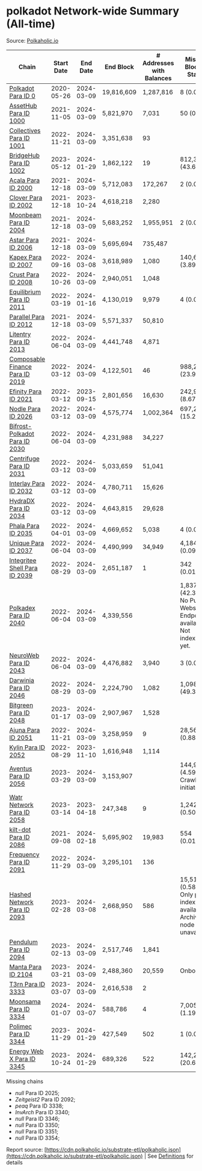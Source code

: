 # polkadot Network-wide Summary (All-time)

Source: [Polkaholic.io](https://polkaholic.io)


| Chain            | Start Date | End Date | End Block | # Addresses with Balances | Missing Blocks / Status |
| ---------------- | ---------- | ---------| --------- | ------------------------- | ----------------------- |
| [Polkadot Para ID 0](/polkadot/0-polkadot) | 2020-05-26 | 2024-03-09 | 19,816,609 |  1,287,816 | 8 (0.00%)  |
| [AssetHub Para ID 1000](/polkadot/1000-assethub) | 2021-11-05 | 2024-03-09 | 5,821,970 |  7,031 | 50 (0.00%)  |
| [Collectives Para ID 1001](/polkadot/1001-collectives) | 2022-11-21 | 2024-03-09 | 3,351,638 |  93 |    |
| [BridgeHub Para ID 1002](/polkadot/1002-bridgehub) | 2023-05-12 | 2024-01-29 | 1,862,122 |  19 | 812,302 (43.62%)  |
| [Acala Para ID 2000](/polkadot/2000-acala) | 2021-12-18 | 2024-03-09 | 5,712,083 |  172,267 | 2 (0.00%)  |
| [Clover Para ID 2002](/polkadot/2002-clover) | 2021-12-18 | 2023-10-24 | 4,618,218 |  2,280 |    |
| [Moonbeam Para ID 2004](/polkadot/2004-moonbeam) | 2021-12-18 | 2024-03-09 | 5,683,252 |  1,955,951 | 2 (0.00%)  |
| [Astar Para ID 2006](/polkadot/2006-astar) | 2021-12-18 | 2024-03-09 | 5,695,694 |  735,487 |    |
| [Kapex Para ID 2007](/polkadot/2007-kapex) | 2022-09-16 | 2024-03-08 | 3,618,989 |  1,080 | 140,668 (3.89%)  |
| [Crust Para ID 2008](/polkadot/2008-crust) | 2022-10-26 | 2024-03-09 | 2,940,051 |  1,048 |    |
| [Equilibrium Para ID 2011](/polkadot/2011-equilibrium) | 2022-03-19 | 2024-01-16 | 4,130,019 |  9,979 | 4 (0.00%)  |
| [Parallel Para ID 2012](/polkadot/2012-parallel) | 2021-12-18 | 2024-03-09 | 5,571,337 |  50,810 |    |
| [Litentry Para ID 2013](/polkadot/2013-litentry) | 2022-06-04 | 2024-03-09 | 4,441,748 |  4,871 |    |
| [Composable Finance Para ID 2019](/polkadot/2019-composable) | 2022-03-12 | 2024-03-09 | 4,122,501 |  46 | 988,228 (23.97%)  |
| [Efinity Para ID 2021](/polkadot/2021-efinity) | 2022-03-12 | 2023-09-15 | 2,801,656 |  16,630 | 242,949 (8.67%)  |
| [Nodle Para ID 2026](/polkadot/2026-nodle) | 2022-03-12 | 2024-03-09 | 4,575,774 |  1,002,364 | 697,249 (15.24%)  |
| [Bifrost-Polkadot Para ID 2030](/polkadot/2030-bifrost) | 2022-06-04 | 2024-03-09 | 4,231,988 |  34,227 |    |
| [Centrifuge Para ID 2031](/polkadot/2031-centrifuge) | 2022-03-12 | 2024-03-09 | 5,033,659 |  51,041 |    |
| [Interlay Para ID 2032](/polkadot/2032-interlay) | 2022-03-12 | 2024-03-09 | 4,780,711 |  15,626 |    |
| [HydraDX Para ID 2034](/polkadot/2034-hydradx) | 2022-03-12 | 2024-03-09 | 4,643,815 |  29,628 |    |
| [Phala Para ID 2035](/polkadot/2035-phala) | 2022-04-01 | 2024-03-09 | 4,669,652 |  5,038 | 4 (0.00%)  |
| [Unique Para ID 2037](/polkadot/2037-unique) | 2022-06-04 | 2024-03-09 | 4,490,999 |  34,949 | 4,184 (0.09%)  |
| [Integritee Shell Para ID 2039](/polkadot/2039-integritee) | 2022-08-29 | 2024-03-09 | 2,651,187 |  1 | 342 (0.01%)  |
| [Polkadex Para ID 2040](/polkadot/2040-polkadex) | 2022-06-04 | 2024-03-09 | 4,339,556 |   | 1,837,152 (42.34%) No Public Websocket Endpoint available: Not indexing yet. |
| [NeuroWeb Para ID 2043](/polkadot/2043-neuroweb) | 2022-06-04 | 2024-03-09 | 4,476,882 |  3,940 | 3 (0.00%)  |
| [Darwinia Para ID 2046](/polkadot/2046-darwinia) | 2022-08-29 | 2024-03-09 | 2,224,790 |  1,082 | 1,098,047 (49.36%)  |
| [Bitgreen Para ID 2048](/polkadot/2048-bitgreen) | 2023-01-17 | 2024-03-09 | 2,907,967 |  1,528 |    |
| [Ajuna Para ID 2051](/polkadot/2051-ajuna) | 2022-11-21 | 2024-03-09 | 3,258,959 |  9 | 28,565 (0.88%)  |
| [Kylin Para ID 2052](/polkadot/2052-kylin) | 2022-08-29 | 2023-11-10 | 1,616,948 |  1,114 |    |
| [Aventus Para ID 2056](/polkadot/2056-aventus) | 2023-03-29 | 2024-03-09 | 3,153,907 |   | 144,921 (4.59%) Crawling initiated |
| [Watr Network Para ID 2058](/polkadot/2058-watr) | 2023-03-14 | 2023-04-18 | 247,348 |  9 | 1,242 (0.50%)  |
| [kilt-dot Para ID 2086](/polkadot/2086-kilt) | 2021-09-08 | 2024-02-18 | 5,695,902 |  19,983 | 554 (0.01%)  |
| [Frequency Para ID 2091](/polkadot/2091-frequency) | 2022-11-29 | 2024-03-09 | 3,295,101 |  136 |    |
| [Hashed Network Para ID 2093](/polkadot/2093-hashed) | 2023-02-28 | 2024-03-08 | 2,668,950 |  586 | 15,510 (0.58%) Only partial index available: Archive node unavailable |
| [Pendulum Para ID 2094](/polkadot/2094-pendulum) | 2023-02-13 | 2024-03-09 | 2,517,746 |  1,841 |    |
| [Manta Para ID 2104](/polkadot/2104-manta) | 2023-03-21 | 2024-03-09 | 2,488,360 |  20,559 |   Onboarding |
| [T3rn Para ID 3333](/polkadot/3333-t3rn) | 2023-03-07 | 2024-03-09 | 2,616,538 |  2 |    |
| [Moonsama Para ID 3334](/polkadot/3334-moonsama) | 2024-01-07 | 2024-03-07 | 588,786 |  4 | 7,005 (1.19%)  |
| [Polimec Para ID 3344](/polkadot/3344-polimec) | 2023-11-29 | 2024-01-29 | 427,549 |  502 | 1 (0.00%)  |
| [Energy Web X Para ID 3345](/polkadot/3345-energywebx) | 2023-10-24 | 2024-01-29 | 689,326 |  522 | 142,272 (20.64%)  |

Missing chains


* *null* Para ID 2025; 
* *Zeitgeist2* Para ID 2092; 
* *peaq* Para ID 3338; 
* *InvArch* Para ID 3340; 
* *null* Para ID 3346; 
* *null* Para ID 3350; 
* *null* Para ID 3351; 
* *null* Para ID 3354; 

Report source: [https://cdn.polkaholic.io/substrate-etl/polkaholic.json](https://cdn.polkaholic.io/substrate-etl/polkaholic.json) | See [Definitions](/DEFINITIONS.md) for details
